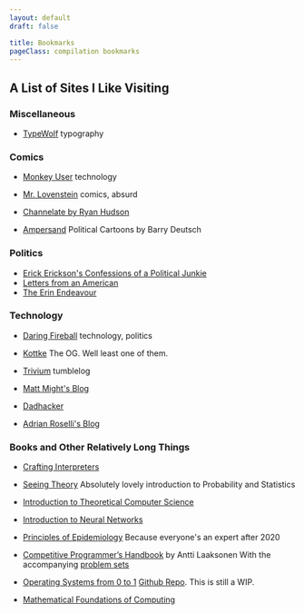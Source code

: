 ```yaml
---
layout: default
draft: false

title: Bookmarks
pageClass: compilation bookmarks
---
```


## A List of Sites I Like Visiting

<div class="bookmark-list">

<section>

### Miscellaneous

* [TypeWolf](https://www.typewolf.com/)
typography

</section>
<section>

### Comics

* [Monkey User](https://www.monkeyuser.cmarkdown-it-attrsom/)
technology

* [Mr. Lovenstein](https://www.mrlovenstein.com/)
comics, absurd

* [Channelate by Ryan Hudson](http://www.channelate.com/)

* [Ampersand](http://leftycartoons.com/)
Political Cartoons by Barry Deutsch

</section>
<section>

### Politics

* [Erick Erickson's Confessions of a Political Junkie](https://ewerickson.substack.com)
* [Letters from an American](https://heathercoxrichardson.substack.com)
* [The Erin Endeavour](https://alexandraerin.substack.com/)

</section>
<section>

### Technology

* [Daring Fireball](https://daringfireball.net)
technology, politics

* [Kottke](https://kottke.org)
The OG. Well least one of them.

* [Trivium](http://leahneukirchen.org/trivium)
tumblelog

* [Matt Might's Blog](http://matt.might.net/articles)

* [Dadhacker](https://dadhacker-125488.ingress-alpha.easywp.com/)

* [Adrian Roselli's Blog](https://adrianroselli.com)

</section>
<section>

### Books and Other Relatively Long Things

* [Crafting Interpreters](http://craftinginterpreters.com/contents.html)

* [Seeing Theory](https://seeing-theory.brown.edu/index.html)
Absolutely lovely introduction to Probability and Statistics

* [Introduction to Theoretical Computer Science](https://introtcs.org/public/)

* [Introduction to Neural Networks](https://victorzhou.com/blog/intro-to-neural-networks/)

* [Principles of Epidemiology](https://www.cdc.gov/csels/dsepd/ss1978/lesson1/index.html)
Because everyone's an expert after 2020

* [Competitive Programmer’s Handbook](https://cses.fi/book/book.pdf) by Antti Laaksonen
With the accompanying [problem sets](https://cses.fi/problemset/)

* [Operating Systems from 0 to 1](https://github.com/tuhdo/os01/blob/master/Operating_Systems_From_0_to_1.pdf)
[Github Repo](https://github.com/tuhdo/os01). This is still a WIP.

* [Mathematical Foundations of Computing](/misc/m/Mathematical-Foundations-of-Computing.pdf)

</section>
</div>

<script type="text/javascript" src="/assets/js/flexmasonry.js"></script>
<script type="text/javascript">
  (() => {
    FlexMasonry.init('.bookmark-list', {
      responsive: true,
      breakpointCols: {
        'min-width: 700px': 2,
        'min-width: 500px': 1,
      },
    });
  })();
</script>
